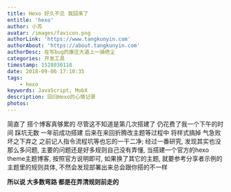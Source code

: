 ```yaml
---
title: Hexo 好久不见 我回来了
entitle: 'hexo'
author: 小苏
avatar: /images/favicon.png
authorLink: 'https://www.tangkunyin.com'
authorAbout: 'https://about.tangkunyin.com'
authorDesc: 在写bug的康庄大道上一骑绝尘
categories: 开发工具
timestamp: 1528030118
date: 2018-09-06 17:10:35
tags:
    - hexo
keywords: JavaScript, MobX
description: 回归Hexo的心情记录
photos:
---
```

简直了 搭个博客真够累的 尽管这不知道是第几次搭建了 仍花费了我一个下午的时间 踩坑无数  一年前成功搭建 后来在来回折腾改主题等过程中 将样式搞掉 气急败坏之下弃之 之前记人指令流程坑等也忘的一干二净;
经过一番研究, 发现其实也没那么多问题, 主要的问题还是好多规则自己没有弄懂, 当搭建一个官方的hexo theme主题博客, 按照官方说明即可, 如果换了其它的主题, 就要参考分享者示例的主题里的规则具体, 不然会发现部署出来总会跟你搭的不一样

 **所以说 大多数弯路 都是在弄清规则前走的**
<!--more-->
